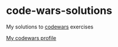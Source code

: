 # code-wars-solutions
My solutions to [codewars](www.codewars.com) exercises

[My codewars profile](https://www.codewars.com/users/jphampton)
